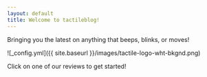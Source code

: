 ```yaml
---
layout: default
title: Welcome to tactileblog!
---
```


Bringing you the latest on anything that beeps, blinks, or moves!

![_config.yml]({{ site.baseurl }}/images/tactile-logo-wht-bkgnd.png)

Click on one of our reviews to get started!
